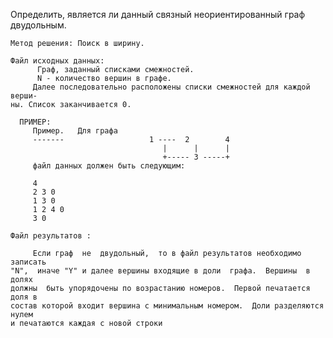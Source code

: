 Определить, является ли данный связный  неориентированный  граф  двудольным.

     
 
    Метод решения: Поиск в ширину.

    Файл исходных данных:
          Граф, заданный списками смежностей.
          N - количество вершин в графе.
         Далее последовательно расположены списки смежностей для каждой верши-
    ны. Список заканчивается 0.

      ПРИМЕР:
         Пример.   Для графа
         -------                   1 ----  2        4
                                      |      |      |
                                      +----- 3 -----+
         файл данных должен быть следующим:

         4
         2 3 0
         1 3 0
         1 2 4 0
         3 0

    Файл результатов :

         Если граф  не  двудольный,  то в файл результатов необходимо записать
    "N",  иначе "Y" и далее вершины входящие в доли  графа.  Вершины  в  долях
    должны  быть упорядочены по возрастанию номеров.  Первой печатается доля в
    состав которой входит вершина с минимальным номером.  Доли разделяются нулем
    и печатаются каждая с новой строки
